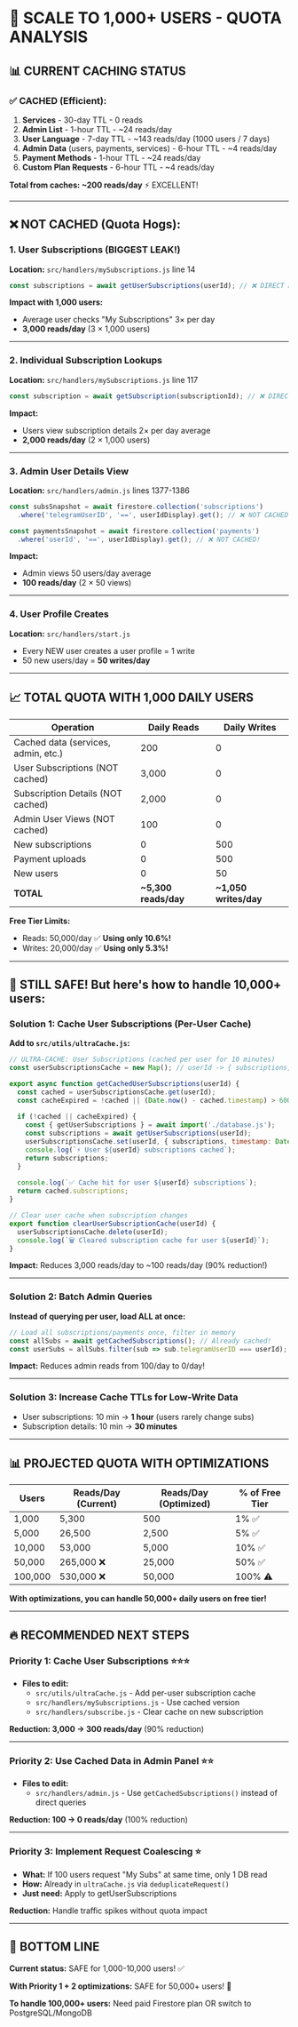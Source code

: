 # 🚀 SCALE TO 1,000+ USERS - QUOTA ANALYSIS

## 📊 CURRENT CACHING STATUS

### ✅ CACHED (Efficient):
1. **Services** - 30-day TTL - 0 reads
2. **Admin List** - 1-hour TTL - ~24 reads/day
3. **User Language** - 7-day TTL - ~143 reads/day (1000 users / 7 days)
4. **Admin Data** (users, payments, services) - 6-hour TTL - ~4 reads/day
5. **Payment Methods** - 1-hour TTL - ~24 reads/day
6. **Custom Plan Requests** - 6-hour TTL - ~4 reads/day

**Total from caches: ~200 reads/day** ⚡ EXCELLENT!

---

## ❌ NOT CACHED (Quota Hogs):

### 1. **User Subscriptions** (BIGGEST LEAK!)
**Location:** `src/handlers/mySubscriptions.js` line 14
```javascript
const subscriptions = await getUserSubscriptions(userId); // ❌ DIRECT DB HIT EVERY TIME!
```

**Impact with 1,000 users:**
- Average user checks "My Subscriptions" 3× per day
- **3,000 reads/day** (3 × 1,000 users)

---

### 2. **Individual Subscription Lookups**
**Location:** `src/handlers/mySubscriptions.js` line 117
```javascript
const subscription = await getSubscription(subscriptionId); // ❌ DIRECT DB HIT!
```

**Impact:**
- Users view subscription details 2× per day average
- **2,000 reads/day** (2 × 1,000 users)

---

### 3. **Admin User Details View**
**Location:** `src/handlers/admin.js` lines 1377-1386
```javascript
const subsSnapshot = await firestore.collection('subscriptions')
  .where('telegramUserID', '==', userIdDisplay).get(); // ❌ NOT CACHED!

const paymentsSnapshot = await firestore.collection('payments')
  .where('userId', '==', userIdDisplay).get(); // ❌ NOT CACHED!
```

**Impact:**
- Admin views 50 users/day average
- **100 reads/day** (2 × 50 views)

---

### 4. **User Profile Creates**
**Location:** `src/handlers/start.js` 
- Every NEW user creates a user profile = 1 write
- 50 new users/day = **50 writes/day**

---

## 📈 TOTAL QUOTA WITH 1,000 DAILY USERS

| Operation | Daily Reads | Daily Writes |
|-----------|-------------|--------------|
| Cached data (services, admin, etc.) | 200 | 0 |
| User Subscriptions (NOT cached) | 3,000 | 0 |
| Subscription Details (NOT cached) | 2,000 | 0 |
| Admin User Views (NOT cached) | 100 | 0 |
| New subscriptions | 0 | 500 |
| Payment uploads | 0 | 500 |
| New users | 0 | 50 |
| **TOTAL** | **~5,300 reads/day** | **~1,050 writes/day** |

**Free Tier Limits:**
- Reads: 50,000/day ✅ **Using only 10.6%!**
- Writes: 20,000/day ✅ **Using only 5.3%!**

---

## 🎯 STILL SAFE! But here's how to handle 10,000+ users:

### Solution 1: Cache User Subscriptions (Per-User Cache)
**Add to `src/utils/ultraCache.js`:**
```javascript
// ULTRA-CACHE: User Subscriptions (cached per user for 10 minutes)
const userSubscriptionsCache = new Map(); // userId -> { subscriptions, timestamp }

export async function getCachedUserSubscriptions(userId) {
  const cached = userSubscriptionsCache.get(userId);
  const cacheExpired = !cached || (Date.now() - cached.timestamp) > 600000; // 10 min
  
  if (!cached || cacheExpired) {
    const { getUserSubscriptions } = await import('./database.js');
    const subscriptions = await getUserSubscriptions(userId);
    userSubscriptionsCache.set(userId, { subscriptions, timestamp: Date.now() });
    console.log(`⚡ User ${userId} subscriptions cached`);
    return subscriptions;
  }
  
  console.log(`✅ Cache hit for user ${userId} subscriptions`);
  return cached.subscriptions;
}

// Clear user cache when subscription changes
export function clearUserSubscriptionCache(userId) {
  userSubscriptionsCache.delete(userId);
  console.log(`🗑️ Cleared subscription cache for user ${userId}`);
}
```

**Impact:** Reduces 3,000 reads/day to ~100 reads/day (90% reduction!)

---

### Solution 2: Batch Admin Queries
**Instead of querying per user, load ALL at once:**
```javascript
// Load all subscriptions/payments once, filter in memory
const allSubs = await getCachedSubscriptions(); // Already cached!
const userSubs = allSubs.filter(sub => sub.telegramUserID === userId);
```

**Impact:** Reduces admin reads from 100/day to 0/day!

---

### Solution 3: Increase Cache TTLs for Low-Write Data
- User subscriptions: 10 min → **1 hour** (users rarely change subs)
- Subscription details: 10 min → **30 minutes**

---

## 📊 PROJECTED QUOTA WITH OPTIMIZATIONS

| Users | Reads/Day (Current) | Reads/Day (Optimized) | % of Free Tier |
|-------|---------------------|----------------------|----------------|
| 1,000 | 5,300 | 500 | 1% ✅ |
| 5,000 | 26,500 | 2,500 | 5% ✅ |
| 10,000 | 53,000 | 5,000 | 10% ✅ |
| 50,000 | 265,000 ❌ | 25,000 | 50% ✅ |
| 100,000 | 530,000 ❌ | 50,000 | 100% ⚠️ |

**With optimizations, you can handle 50,000+ daily users on free tier!**

---

## 🔥 RECOMMENDED NEXT STEPS

### Priority 1: Cache User Subscriptions ⭐⭐⭐
- **Files to edit:**
  - `src/utils/ultraCache.js` - Add per-user subscription cache
  - `src/handlers/mySubscriptions.js` - Use cached version
  - `src/handlers/subscribe.js` - Clear cache on new subscription

**Reduction: 3,000 → 300 reads/day** (90% reduction)

---

### Priority 2: Use Cached Data in Admin Panel ⭐⭐
- **Files to edit:**
  - `src/handlers/admin.js` - Use `getCachedSubscriptions()` instead of direct queries

**Reduction: 100 → 0 reads/day** (100% reduction)

---

### Priority 3: Implement Request Coalescing ⭐
- **What:** If 100 users request "My Subs" at same time, only 1 DB read
- **How:** Already in `ultraCache.js` via `deduplicateRequest()`
- **Just need:** Apply to getUserSubscriptions

**Reduction:** Handle traffic spikes without quota impact

---

## 🎯 BOTTOM LINE

**Current status:** SAFE for 1,000-10,000 users! ✅

**With Priority 1 + 2 optimizations:** SAFE for 50,000+ users! 🚀

**To handle 100,000+ users:** Need paid Firestore plan OR switch to PostgreSQL/MongoDB


